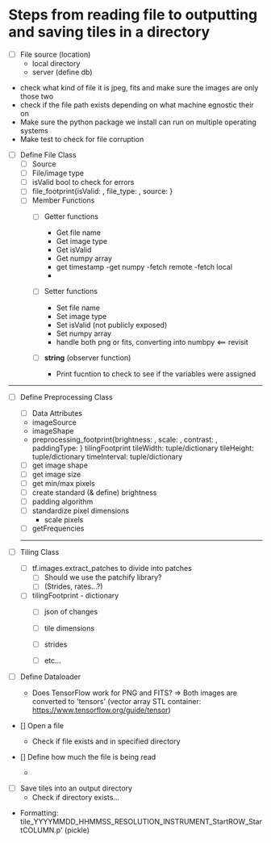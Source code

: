 # Steps from reading file to outputting and saving tiles in a directory
- [ ] File source (location)
    - local directory
    - server (define db)
- check what kind of file it is jpeg, fits and make sure the images are only those two 
- check if the file path exists depending on what machine egnostic their on
- Make sure the python package we install can run on multiple operating systems
- Make test to check for file corruption
- [ ] Define File Class
  - [ ] Source
  - [ ] File/image type
  - [ ] isValid bool to check for errors
  - [ ] file_footprint{isValid: , file_type: , source: }
  - [ ] Member Functions
	- [ ] Getter functions
      - Get file name
      - Get image type
      - Get isValid
      - Get numpy array
      - get timestamp 
      -get numpy
      -fetch remote
      -fetch local
      -
    - [ ] Setter functions

      - Set file name
      - Set image type
      - Set isValid (not publicly exposed)
      - Set numpy array
      - handle both png or fits, converting into numbpy <== revisit
    - [ ] __string__ (observer function)
      - Print fucntion to check to see if the variables were assigned 
**********************************
- [ ] Define Preprocessing Class
  - [ ] Data Attributes
   - imageSource
   - imageShape
   - preprocessing_footprint{brightness: , scale: , contrast: , paddingType: }
      tilingFootprint
        tileWidth: tuple/dictionary
        tileHeight: tuple/dictionary
        timeInterval: tuple/dictionary
  - [ ] get image shape
  - [ ] get image size
  - [ ] get min/max pixels
  - [ ] create standard (& define) brightness
  - [ ] padding algorithm
  - [ ] standardize pixel dimensions
    - scale pixels
  - [ ] getFrequencies
  **********************************************************
- [ ] Tiling Class
  - [ ] tf.images.extract_patches to divide into patches
    - [ ] Should we use the patchify library?
    - [ ] (Strides, rates...?)
  - [ ] tilingFootprint - dictionary
    - [ ] json of changes
    - [ ] tile dimensions
    - [ ] strides
    - [ ] etc...
      

- [ ] Define Dataloader

      
	  
  - Does TensorFlow work for PNG and FITS? => Both images are converted to 'tensors' (vector array STL container: https://www.tensorflow.org/guide/tensor)

- [] Open a file
  - Check if file exists and in specified directory
- [] Define how much the file is being read


    -





- [ ] Save tiles into an output directory
  - Check if directory exists...

- Formatting: tile_YYYYMMDD_HHMMSS_RESOLUTION_INSTRUMENT_StartROW_StartCOLUMN.p' (pickle)
